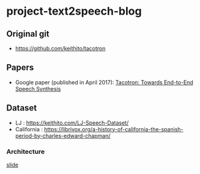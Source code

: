 # project-text2speech-blog
## Original git
* https://github.com/keithito/tacotron

## Papers
* Google paper (published in April 2017): [Tacotron: Towards End-to-End Speech Synthesis](https://arxiv.org/pdf/1703.10135.pdf) 
## Dataset
*  LJ : https://keithito.com/LJ-Speech-Dataset/
*  California : https://librivox.org/a-history-of-california-the-spanish-period-by-charles-edward-chapman/
### Architecture
[slide](https://docs.google.com/presentation/d/e/2PACX-1vS-JQB8q6npXdhKGFFaGARVzwnH3sK8WovfZFmYOfxQVKAj9RzgPKrdzZMtdIA2V2eu38k_QlLhICZ6/pub?start=true&loop=false&delayms=3000)
